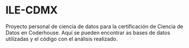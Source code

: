 # ILE-CDMX

Proyecto personal de ciencia de datos para la certificación de Ciencia de Datos en Coderhouse. Aquí se pueden encontrar as bases de datos utilizadas y el código con el análisis realizado. 
